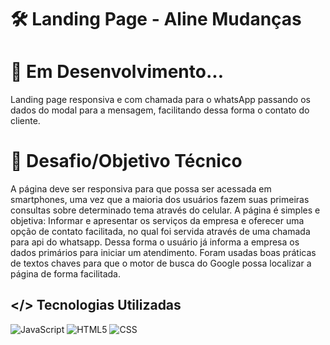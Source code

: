 # 🛠 Landing Page - Aline Mudanças

# 🚀 Em Desenvolvimento...

Landing page responsiva e com chamada para o whatsApp passando os dados do modal para a mensagem, facilitando dessa forma o contato do cliente.

# 🦾 Desafio/Objetivo Técnico

A página deve ser responsiva para que possa ser acessada em smartphones, uma vez que a maioria dos usuários fazem suas primeiras consultas sobre determinado tema através do celular. A página é simples e objetiva: Informar e apresentar os serviços da empresa e oferecer uma opção de contato facilitada, no qual foi servida através de uma chamada para api do whatsapp. Dessa forma o usuário já informa a empresa os dados primários para iniciar um atendimento. Foram usadas boas práticas de textos chaves para que o motor de busca do Google possa localizar a página de forma facilitada.

## </> Tecnologias Utilizadas

![JavaScript](https://img.shields.io/badge/JavaScript-000?style=for-the-badge&logo=javascript) ![HTML5](https://img.shields.io/badge/HTML5-000?style=for-the-badge&logo=html5) ![CSS](https://img.shields.io/badge/css3-000?style=for-the-badge&logo=css3)
